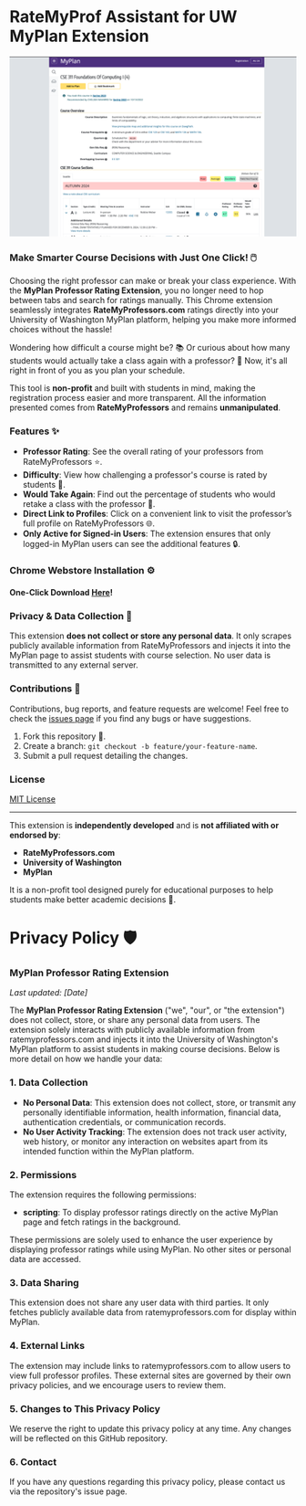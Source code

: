 # RateMyProf Assistant for UW MyPlan Extension

![Demo](demo.png)

### Make Smarter Course Decisions with Just One Click! 🖱️

Choosing the right professor can make or break your class experience. With the **MyPlan Professor Rating Extension**, you no longer need to hop between tabs and search for ratings manually. This Chrome extension seamlessly integrates **RateMyProfessors.com** ratings directly into your University of Washington MyPlan platform, helping you make more informed choices without the hassle!

Wondering how difficult a course might be? 📚 Or curious about how many students would actually take a class again with a professor? 🤔 Now, it's all right in front of you as you plan your schedule.

This tool is **non-profit** and built with students in mind, making the registration process easier and more transparent. All the information presented comes from **RateMyProfessors** and remains **unmanipulated**.

### Features ✨

- **Professor Rating**: See the overall rating of your professors from RateMyProfessors ⭐.
- **Difficulty**: View how challenging a professor's course is rated by students 💪.
- **Would Take Again**: Find out the percentage of students who would retake a class with the professor 🔁.
- **Direct Link to Profiles**: Click on a convenient link to visit the professor’s full profile on RateMyProfessors 🌐.
- **Only Active for Signed-in Users**: The extension ensures that only logged-in MyPlan users can see the additional features 🔒.

### Chrome Webstore Installation ⚙️

#### One-Click Download [Here](https://chromewebstore.google.com/detail/ratemyprof-assistant-for/ofkeokbllkoiceaekhaljfjbjegahaej?authuser=0&hl=en)!

### Privacy & Data Collection 🔐

This extension **does not collect or store any personal data**. It only scrapes publicly available information from RateMyProfessors and injects it into the MyPlan page to assist students with course selection. No user data is transmitted to any external server.

### Contributions 🤝

Contributions, bug reports, and feature requests are welcome! Feel free to check the [issues page](https://github.com/your-username/myplan-professor-rating-extension/issues) if you find any bugs or have suggestions.

1. Fork this repository 🍴.
2. Create a branch: `git checkout -b feature/your-feature-name`.
3. Submit a pull request detailing the changes.

### License

[MIT License](LICENSE)

---

This extension is **independently developed** and is **not affiliated with or endorsed by**:
- **RateMyProfessors.com**
- **University of Washington**
- **MyPlan**

It is a non-profit tool designed purely for educational purposes to help students make better academic decisions 📘.

# Privacy Policy 🛡️

### MyPlan Professor Rating Extension

_Last updated: [Date]_

The **MyPlan Professor Rating Extension** ("we", "our", or "the extension") does not collect, store, or share any personal data from users. The extension solely interacts with publicly available information from ratemyprofessors.com and injects it into the University of Washington's MyPlan platform to assist students in making course decisions. Below is more detail on how we handle your data:

### 1. **Data Collection** 
- **No Personal Data**: This extension does not collect, store, or transmit any personally identifiable information, health information, financial data, authentication credentials, or communication records.
- **No User Activity Tracking**: The extension does not track user activity, web history, or monitor any interaction on websites apart from its intended function within the MyPlan platform.

### 2. **Permissions** 
The extension requires the following permissions:
- **scripting**: To display professor ratings directly on the active MyPlan page and fetch ratings in the background.

These permissions are solely used to enhance the user experience by displaying professor ratings while using MyPlan. No other sites or personal data are accessed.

### 3. **Data Sharing** 
This extension does not share any user data with third parties. It only fetches publicly available data from ratemyprofessors.com for display within MyPlan.

### 4. **External Links** 
The extension may include links to ratemyprofessors.com to allow users to view full professor profiles. These external sites are governed by their own privacy policies, and we encourage users to review them.

### 5. **Changes to This Privacy Policy** 
We reserve the right to update this privacy policy at any time. Any changes will be reflected on this GitHub repository.

### 6. **Contact** 
If you have any questions regarding this privacy policy, please contact us via the repository's issue page.
